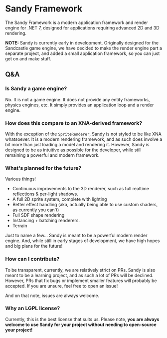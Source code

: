 # Sandy Framework
The Sandy Framework is a modern application framework and render engine for .NET 7, designed for applications requiring advanced 
2D and 3D rendering.

**NOTE:** Sandy is currently early in development. Originally designed for the Sandcastle game engine, we have decided to make
the render engine part a separate project, and added a small application framework, so you can just get on and make stuff.

## Q&A

### Is Sandy a game engine?
No. It is not a game engine. It does not provide any entity frameworks, physics engines, etc. It simply provides an
application loop and a render engine.

### How does this compare to an XNA-derived framework?
With the exception of the `SpriteRenderer`, Sandy is not styled to be like XNA whatsoever. It is a modern rendering framework,
and as such does involve a bit more than just loading a model and rendering it. However, Sandy is designed to be as intuitive
as possible for the developer, while still remaining a powerful and modern framework.

### What's planned for the future?
Various things!

* Continuous improvements to the 3D renderer, such as full realtime reflections & per-light shadows.
* A full 2D sprite system, complete with lighting
* Better effect handling (aka, actually being able to use custom shaders, as currently you can't)
* Full SDF shape rendering
* Instancing + batching renderers.
* Terrain

Just to name a few... Sandy is meant to be a powerful modern render engine. And, while still in early stages of development,
we have high hopes and big plans for the future!

### How can I contribute?
To be transparent, currently, we are relatively strict on PRs. Sandy is also meant to be a learning project, and as such
a lot of PRs will be declined. However, PRs that fix bugs or implement smaller features will probably be accepted. If you are
unsure, feel free to open an issue!

And on that note, issues are always welcome.

### Why an LGPL license?
Currently, this is the best license that suits us. Please note, **you are always welcome to use Sandy for your project
without needing to open-source your project!**